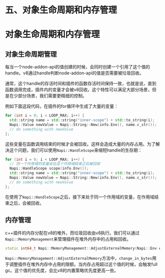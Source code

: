 # 五、对象生命周期和内存管理

# 对象生命周期和内存管理

## 对象生命周期管理

每当一个node-addon-api的值创建的时候，会同时创建一个引用了这个值的handle。v8通过handle判断node-addon-api的值是否需要被垃圾回收。

通常，这个handle的存活时间和插件的函数存活时间保持一致，也就是说，直到函数调用完成，插件内的变量才会被v8回收。这个特性可以满足大部分场景，但是在少部分场景，我们需要更精细的控制。

例如下面这段代码，在插件的for循环中生成了大量的变量：

```c++
for (int i = 0; i < LOOP_MAX; i++) {
  std::string name = std::string("inner-scope") + std::to_string(i);
  Napi::Value newValue = Napi::String::New(info.Env(), name.c_str());
  // do something with newValue
};
```

这些变量在函数调用结束的时候才会被回收。这样会造成大量的内存占用。为了解决这个问题，我们可以使用`Napi::HandleScope`来缩短handle的生存期：

```c++
for (int i = 0; i < LOOP_MAX; i++) {
  // 同一个作用域的变量会在这个作用域结束之后被回收
  Napi::HandleScope scope(info.Env());
  std::string name = std::string("inner-scope") + std::to_string(i);
  Napi::Value newValue = Napi::String::New(info.Env(), name.c_str());
  // do something with newValue
};
```

在使用了`Napi::HandleScope`之后，接下来处于同一个作用域的变量，在作用域结束之后，会被回收。

## 内存管理

c++插件的内存分配在v8的堆外，而垃圾回收由v8执行。我们可以通过`Napi::MemoryManagement`来管理插件在堆外内存中的占用和回收。

```c++
static int64_t Napi::MemoryManagement::AdjustExternalMemory(Napi::Env env, int64_t change_in_bytes);
```

`Napi::MemoryManagement::AdjustExternalMemory`方法中，`change_in_bytes`用于调整插件在堆外内存中占用的限额。当内存占用超过这个值的时候，会触发full gc。这个值的优先度，会比v8的内置策略优先度更高一些。
